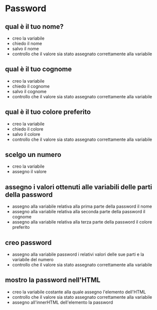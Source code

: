 # Password

## qual è il tuo nome?
- creo la variabile
- chiedo il nome
- salvo il nome
- controllo che il valore sia stato assegnato correttamente alla variabile
## qual è il tuo cognome
- creo la variabile
- chiedo il cognome
- salvo il cognome
- controllo che il valore sia stato assegnato correttamente alla variabile
## qual è il tuo colore preferito
- creo la variabile
- chiedo il colore
- salvo il colore
- controllo che il valore sia stato assegnato correttamente alla variabile
## scelgo un numero
- creo la variabile
- assegno il valore
## assegno i valori ottenuti alle variabili delle parti della password
- assegno alla variabile relativa alla prima parte della password il nome
- assegno alla variabile relativa alla seconda parte della password il cognome
- assegno alla variabile relativa alla terza parte della password il colore preferito
## creo password
- assegno alla variabile password i relativi valori delle sue parti e la variabile del numero
- controllo che il valore sia stato assegnato correttamente alla variabile
## mostro la password nell'HTML
- creo la variabile costante alla quale assegno l'elemento dell'HTML
- controllo che il valore sia stato assegnato correttamente alla variabile
- assegno all'innerHTML dell'elemento la password